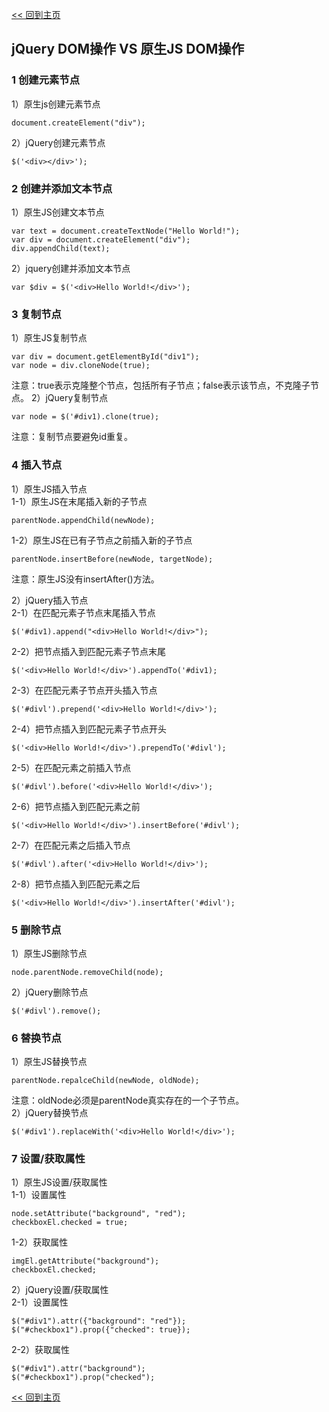[<< 回到主页](http://suzy1993.github.io/misszy/)

## jQuery DOM操作 VS 原生JS DOM操作

### 1 创建元素节点
1）原生js创建元素节点
```
document.createElement("div");
```
2）jQuery创建元素节点
```
$('<div></div>');
```

### 2 创建并添加文本节点
1）原生JS创建文本节点
```
var text = document.createTextNode("Hello World!");
var div = document.createElement("div");
div.appendChild(text);
```
2）jquery创建并添加文本节点
```
var $div = $('<div>Hello World!</div>');
```

### 3 复制节点
1）原生JS复制节点
```
var div = document.getElementById("div1");
var node = div.cloneNode(true);
```
注意：true表示克隆整个节点，包括所有子节点；false表示该节点，不克隆子节点。
2）jQuery复制节点
```
var node = $('#div1).clone(true);
```
注意：复制节点要避免id重复。

### 4 插入节点
1）原生JS插入节点  
1-1）原生JS在末尾插入新的子节点
```
parentNode.appendChild(newNode);
```
1-2）原生JS在已有子节点之前插入新的子节点
```
parentNode.insertBefore(newNode, targetNode);
```
注意：原生JS没有insertAfter()方法。

2）jQuery插入节点  
2-1）在匹配元素子节点末尾插入节点
```
$('#div1).append("<div>Hello World!</div>");
```
2-2）把节点插入到匹配元素子节点末尾
```
$('<div>Hello World!</div>').appendTo('#div1);
```
2-3）在匹配元素子节点开头插入节点
```
$('#divl').prepend('<div>Hello World!</div>');
```
2-4）把节点插入到匹配元素子节点开头
```
$('<div>Hello World!</div>').prependTo('#divl');
```
2-5）在匹配元素之前插入节点
```
$('#divl').before('<div>Hello World!</div>');
```
2-6）把节点插入到匹配元素之前
```
$('<div>Hello World!</div>').insertBefore('#divl');
```
2-7）在匹配元素之后插入节点
```
$('#divl').after('<div>Hello World!</div>');
```
2-8）把节点插入到匹配元素之后
```
$('<div>Hello World!</div>').insertAfter('#divl');
```

### 5 删除节点
1）原生JS删除节点
```
node.parentNode.removeChild(node);
```
2）jQuery删除节点
```
$('#divl').remove();
```

### 6 替换节点
1）原生JS替换节点
```
parentNode.repalceChild(newNode, oldNode);
```
注意：oldNode必须是parentNode真实存在的一个子节点。  
2）jQuery替换节点
```
$('#div1').replaceWith('<div>Hello World!</div>');
```

### 7 设置/获取属性
1）原生JS设置/获取属性   
1-1）设置属性
```
node.setAttribute("background", "red");
checkboxEl.checked = true;
```
1-2）获取属性
```
imgEl.getAttribute("background");
checkboxEl.checked;
```

2）jQuery设置/获取属性  
2-1）设置属性
```
$("#div1").attr({"background": "red"});
$("#checkbox1").prop({"checked": true});
```
2-2）获取属性
```
$("#div1").attr("background");
$("#checkbox1").prop("checked");
```

[<< 回到主页](http://suzy1993.github.io/misszy/)
